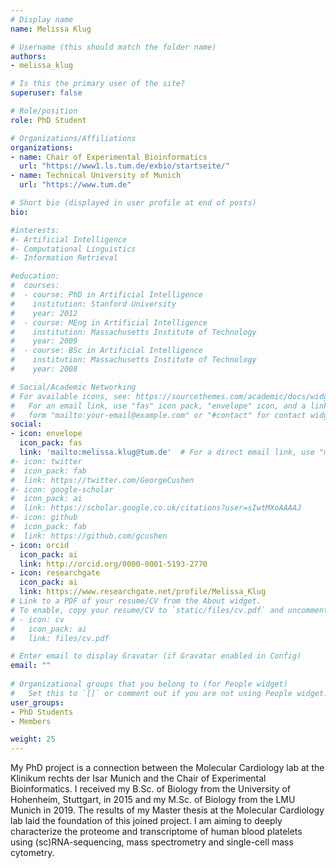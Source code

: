 ```yaml
---
# Display name
name: Melissa Klug

# Username (this should match the folder name)
authors:
- melissa_klug

# Is this the primary user of the site?
superuser: false

# Role/position
role: PhD Student 

# Organizations/Affiliations
organizations:
- name: Chair of Experimental Bioinformatics
  url: "https://www1.ls.tum.de/exbio/startseite/"
- name: Technical University of Munich
  url: "https://www.tum.de"

# Short bio (displayed in user profile at end of posts)
bio:   

#interests:
#- Artificial Intelligence
#- Computational Linguistics
#- Information Retrieval

#education:
#  courses:
#  - course: PhD in Artificial Intelligence
#    institution: Stanford University
#    year: 2012
#  - course: MEng in Artificial Intelligence
#    institution: Massachusetts Institute of Technology
#    year: 2009
#  - course: BSc in Artificial Intelligence
#    institution: Massachusetts Institute of Technology
#    year: 2008

# Social/Academic Networking
# For available icons, see: https://sourcethemes.com/academic/docs/widgets/#icons
#   For an email link, use "fas" icon pack, "envelope" icon, and a link in the
#   form "mailto:your-email@example.com" or "#contact" for contact widget.
social:
- icon: envelope
  icon_pack: fas
  link: 'mailto:melissa.klug@tum.de'  # For a direct email link, use "mailto:test@example.org".
#- icon: twitter
#  icon_pack: fab
#  link: https://twitter.com/GeorgeCushen
#- icon: google-scholar
#  icon_pack: ai
#  link: https://scholar.google.co.uk/citations?user=sIwtMXoAAAAJ
#- icon: github
#  icon_pack: fab
#  link: https://github.com/gcushen
- icon: orcid
  icon_pack: ai
  link: http://orcid.org/0000-0001-5193-2770
- icon: researchgate
  icon_pack: ai
  link: https://www.researchgate.net/profile/Melissa_Klug
# Link to a PDF of your resume/CV from the About widget.
# To enable, copy your resume/CV to `static/files/cv.pdf` and uncomment the lines below.  
# - icon: cv
#   icon_pack: ai
#   link: files/cv.pdf

# Enter email to display Gravatar (if Gravatar enabled in Config)
email: ""
  
# Organizational groups that you belong to (for People widget)
#   Set this to `[]` or comment out if you are not using People widget.  
user_groups:
- PhD Students
- Members

weight: 25
---
```


My PhD project is a connection between the Molecular Cardiology lab at the Klinikum rechts der Isar Munich and the Chair of Experimental Bioinformatics. I received my B.Sc. of Biology from the University of Hohenheim, Stuttgart, in 2015 and my M.Sc. of Biology from the LMU Munich in 2019. The results of my Master thesis at the Molecular Cardiology lab laid the foundation of this joined project. I am aiming to deeply characterize the proteome and transcriptome of human blood platelets using (sc)RNA-sequencing, mass spectrometry and single-cell mass cytometry.
